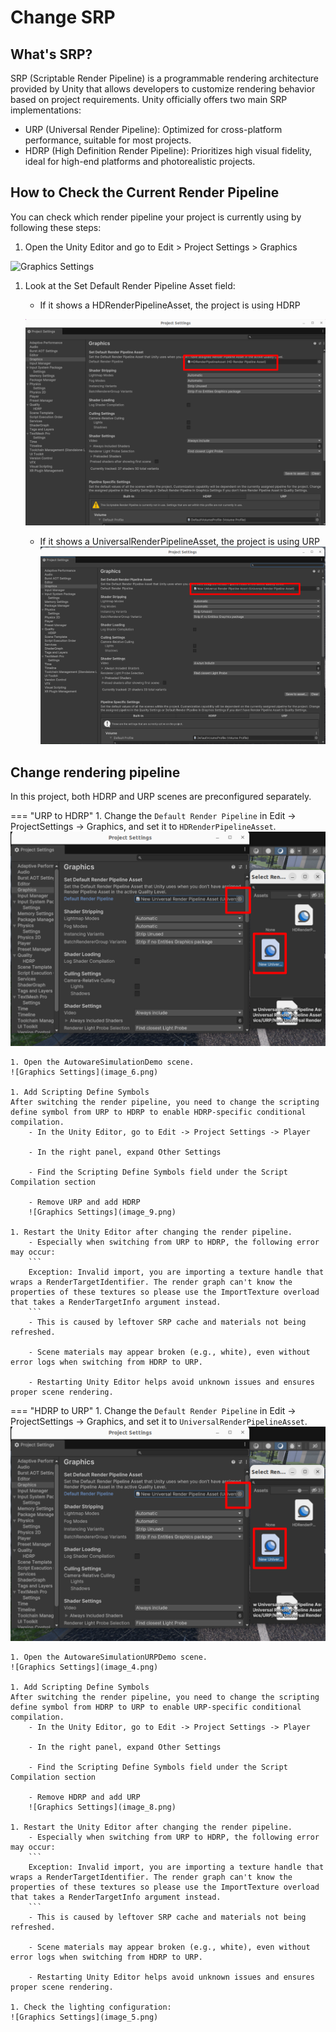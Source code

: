 # Change SRP

## What's SRP?
SRP (Scriptable Render Pipeline) is a programmable rendering architecture provided by Unity that allows developers to customize rendering behavior based on project requirements. Unity officially offers two main SRP implementations:

- URP (Universal Render Pipeline): Optimized for cross-platform performance, suitable for most projects.
- HDRP (High Definition Render Pipeline): Prioritizes high visual fidelity, ideal for high-end platforms and photorealistic projects.

## How to Check the Current Render Pipeline
You can check which render pipeline your project is currently using by following these steps:

1. Open the Unity Editor and go to Edit > Project Settings > Graphics

![Graphics Settings](image_0.png)

1. Look at the Set Default Render Pipeline Asset field:

    - If it shows a HDRenderPipelineAsset, the project is using HDRP

    ![Graphics Settings](image_2.png)
    
    - If it shows a UniversalRenderPipelineAsset, the project is using URP
    ![Graphics Settings](image_1.png)

## Change rendering pipeline
In this project, both HDRP and URP scenes are preconfigured separately.

=== "URP to HDRP"
    1. Change the `Default Render Pipeline` in Edit -> ProjectSettings -> Graphics, and set it to `HDRenderPipelineAsset`.
    ![Graphics Settings](image_7.png)

    1. Open the AutowareSimulationDemo scene.
    ![Graphics Settings](image_6.png)

    1. Add Scripting Define Symbols  
    After switching the render pipeline, you need to change the scripting define symbol from URP to HDRP to enable HDRP-specific conditional compilation.  
        - In the Unity Editor, go to Edit -> Project Settings -> Player

        - In the right panel, expand Other Settings

        - Find the Scripting Define Symbols field under the Script Compilation section

        - Remove URP and add HDRP
        ![Graphics Settings](image_9.png)

    1. Restart the Unity Editor after changing the render pipeline.
        - Especially when switching from URP to HDRP, the following error may occur:
        ```
        Exception: Invalid import, you are importing a texture handle that wraps a RenderTargetIdentifier. The render graph can't know the properties of these textures so please use the ImportTexture overload that takes a RenderTargetInfo argument instead.
        ```
        - This is caused by leftover SRP cache and materials not being refreshed.

        - Scene materials may appear broken (e.g., white), even without error logs when switching from HDRP to URP.

        - Restarting Unity Editor helps avoid unknown issues and ensures proper scene rendering.

=== "HDRP to URP"
    1. Change the `Default Render Pipeline` in Edit -> ProjectSettings -> Graphics, and set it to `UniversalRenderPipelineAsset`.
    ![Graphics Settings](image_3.png)

    1. Open the AutowareSimulationURPDemo scene.
    ![Graphics Settings](image_4.png)
    
    1. Add Scripting Define Symbols  
    After switching the render pipeline, you need to change the scripting define symbol from HDRP to URP to enable URP-specific conditional compilation.  
        - In the Unity Editor, go to Edit -> Project Settings -> Player

        - In the right panel, expand Other Settings

        - Find the Scripting Define Symbols field under the Script Compilation section

        - Remove HDRP and add URP
        ![Graphics Settings](image_8.png)
    
    1. Restart the Unity Editor after changing the render pipeline.
        - Especially when switching from URP to HDRP, the following error may occur:
        ```
        Exception: Invalid import, you are importing a texture handle that wraps a RenderTargetIdentifier. The render graph can't know the properties of these textures so please use the ImportTexture overload that takes a RenderTargetInfo argument instead.
        ```
        - This is caused by leftover SRP cache and materials not being refreshed.

        - Scene materials may appear broken (e.g., white), even without error logs when switching from HDRP to URP.

        - Restarting Unity Editor helps avoid unknown issues and ensures proper scene rendering.

    1. Check the lighting configuration:
    ![Graphics Settings](image_5.png)